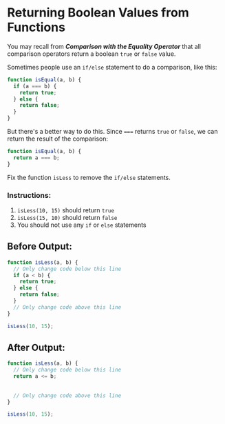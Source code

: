 # Returning Boolean Values from Functions

You may recall from **_Comparison with the Equality Operator_** that all comparison operators return a boolean `true` or `false` value.

Sometimes people use an `if/else` statement to do a comparison, like this:

```javascript
function isEqual(a, b) {
  if (a === b) {
    return true;
  } else {
    return false;
  }
}
```

But there's a better way to do this. Since `===` returns `true` or `false`, we can return the result of the comparison:

```javascript
function isEqual(a, b) {
  return a === b;
}
```

Fix the function `isLess` to remove the `if/else` statements.

### Instructions:
1. `isLess(10, 15)` should return `true`
2. `isLess(15, 10)` should return `false`
3. You should not use any `if` or `else` statements

## Before Output:
```javascript
function isLess(a, b) {
  // Only change code below this line
  if (a < b) {
    return true;
  } else {
    return false;
  }
  // Only change code above this line
}

isLess(10, 15);
```

## After Output:
```javascript
function isLess(a, b) {
  // Only change code below this line
  return a <= b;  
  
  
  // Only change code above this line
}

isLess(10, 15);
```